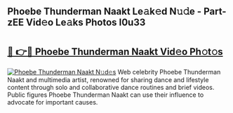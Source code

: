 ## Phoebe Thunderman Naakt Le𝚊k𝚎d N𝚞𝚍e - Part-zEE Vid𝚎o Le𝚊ks Photos I0u33

# <h2><a href="http://fb1q9s.evod.top/?m=Phoebe+Thunderman+Naakt">🔗 👉🔴 Phoebe Thunderman Naakt Vid𝚎o Ph𝚘t𝚘s</a></h2>

[![Phoebe Thunderman Naakt N𝚞d𝚎s](https://i.imgur.com/8V9OHl7.gif)](http://fb1q9s.evod.top/?m=Phoebe+Thunderman+Naakt)
Web celebrity Phoebe Thunderman Naakt and multimedia artist, renowned for sharing dance and lifestyle content through solo and collaborative dance routines and brief videos. Public figures Phoebe Thunderman Naakt can use their influence to advocate for important causes. 
